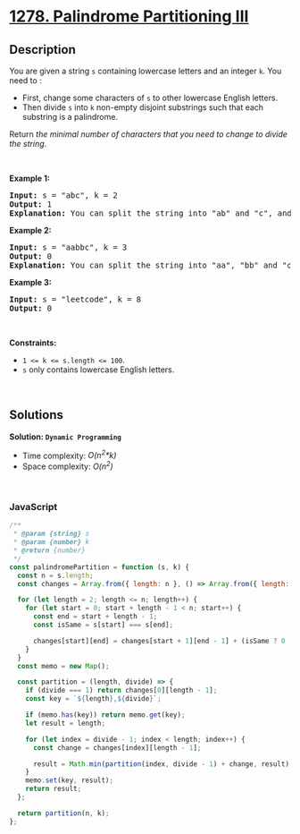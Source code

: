 # [1278. Palindrome Partitioning III](https://leetcode.com/problems/palindrome-partitioning-iii)

## Description

<div class="elfjS" data-track-load="description_content"><p>You are given a string <code>s</code> containing lowercase letters and an integer <code>k</code>. You need to :</p>

<ul>
	<li>First, change some characters of <code>s</code> to other lowercase English letters.</li>
	<li>Then divide <code>s</code> into <code>k</code> non-empty disjoint substrings such that each substring is a palindrome.</li>
</ul>

<p>Return <em>the minimal number of characters that you need to change to divide the string</em>.</p>

<p>&nbsp;</p>
<p><strong class="example">Example 1:</strong></p>

<pre><strong>Input:</strong> s = "abc", k = 2
<strong>Output:</strong> 1
<strong>Explanation:</strong>&nbsp;You can split the string into "ab" and "c", and change 1 character in "ab" to make it palindrome.
</pre>

<p><strong class="example">Example 2:</strong></p>

<pre><strong>Input:</strong> s = "aabbc", k = 3
<strong>Output:</strong> 0
<strong>Explanation:</strong>&nbsp;You can split the string into "aa", "bb" and "c", all of them are palindrome.</pre>

<p><strong class="example">Example 3:</strong></p>

<pre><strong>Input:</strong> s = "leetcode", k = 8
<strong>Output:</strong> 0
</pre>

<p>&nbsp;</p>
<p><strong>Constraints:</strong></p>

<ul>
	<li><code>1 &lt;= k &lt;= s.length &lt;= 100</code>.</li>
	<li><code>s</code> only contains lowercase English letters.</li>
</ul>
</div>

<p>&nbsp;</p>

## Solutions

**Solution: `Dynamic Programming`**

- Time complexity: <em>O(n<sup>2</sup>\*k)</em>
- Space complexity: <em>O(n<sup>2</sup>)</em>

<p>&nbsp;</p>

### **JavaScript**

```js
/**
 * @param {string} s
 * @param {number} k
 * @return {number}
 */
const palindromePartition = function (s, k) {
  const n = s.length;
  const changes = Array.from({ length: n }, () => Array.from({ length: n }, () => 0));

  for (let length = 2; length <= n; length++) {
    for (let start = 0; start + length - 1 < n; start++) {
      const end = start + length - 1;
      const isSame = s[start] === s[end];

      changes[start][end] = changes[start + 1][end - 1] + (isSame ? 0 : 1);
    }
  }
  const memo = new Map();

  const partition = (length, divide) => {
    if (divide === 1) return changes[0][length - 1];
    const key = `${length},${divide}`;

    if (memo.has(key)) return memo.get(key);
    let result = length;

    for (let index = divide - 1; index < length; index++) {
      const change = changes[index][length - 1];

      result = Math.min(partition(index, divide - 1) + change, result);
    }
    memo.set(key, result);
    return result;
  };

  return partition(n, k);
};
```

